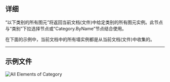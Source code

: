 ## 详细
“以下类别的所有图元”将返回当前文档(文件)中给定类别的所有图元实例。此节点与“类别”下拉选择节点或“Category.ByName”节点结合使用。

在下面的示例中，当前文档中的所有墙实例都是从当前文档(文件)中收集的。
___
## 示例文件

![All Elements of Category](./DSRevitNodesUI.ElementsOfCategory_img.jpg)
